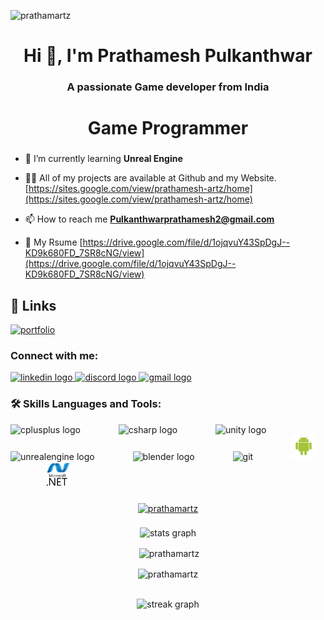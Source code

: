<p align="left"> <img src="https://komarev.com/ghpvc/?username=prathamartz&label=Profile%20views&color=0e75b6&style=flat" alt="prathamartz" /> </p>
<h1 align="center">Hi 👋, I'm Prathamesh Pulkanthwar</h1>
<h3 align="center">A passionate Game developer from India </h3>


<h1 align="center">Game Programmer</h1>

###

- 🌱 I’m currently learning **Unreal Engine**

- 👨‍💻 All of my projects are available at Github and my Website. [https://sites.google.com/view/prathamesh-artz/home](https://sites.google.com/view/prathamesh-artz/home)

- 📫 How to reach me **Pulkanthwarprathamesh2@gmail.com**

- 📄 My Rsume [https://drive.google.com/file/d/1ojqvuY43SpDgJ--KD9k680FD_7SR8cNG/view](https://drive.google.com/file/d/1ojqvuY43SpDgJ--KD9k680FD_7SR8cNG/view)


## 🔗 Links
[![portfolio](https://img.shields.io/badge/my_portfolio-000?style=for-the-badge&logo=ko-fi&logoColor=white)](https://sites.google.com/view/prathamesh-artz/home)

<h3 align="left">Connect with me:</h3>
<div align="left">
  <a href="www.linkedin.com/in/prathamesh-pulkanthwar" target="_blank">
    <img src="https://raw.githubusercontent.com/maurodesouza/profile-readme-generator/master/src/assets/icons/social/linkedin/default.svg" width="90" height="40" alt="linkedin logo"  />
  </a>
  <a href="https://discord.com/channels/@me" target="_blank">
    <img src="https://raw.githubusercontent.com/maurodesouza/profile-readme-generator/master/src/assets/icons/social/discord/default.svg" width="90" height="40" alt="discord logo"  />
  </a>
  <a href="Pulkanthwarprathamesh2@gmail.com " target="_blank">
    <img src="https://raw.githubusercontent.com/maurodesouza/profile-readme-generator/master/src/assets/icons/social/gmail/default.svg" width="90" height="40" alt="gmail logo"  />
  </a>
</div>

###
<h3 align="left"> 🛠 Skills
  Languages and Tools:</h3>

<div align="left">
  <img src="https://cdn.jsdelivr.net/gh/devicons/devicon/icons/cplusplus/cplusplus-original.svg" height="40" alt="cplusplus logo"  />
  <img width="53" />
  <img src="https://cdn.jsdelivr.net/gh/devicons/devicon/icons/csharp/csharp-original.svg" height="40" alt="csharp logo"  />
  <img width="53" />
  <img src="https://encrypted-tbn0.gstatic.com/images?q=tbn:ANd9GcQv7A9fW953ODRSXDkuFiyR6YcKHIfbJHqbng&s" height="40" alt="unity logo"  />
  <img width="53" />
  <img src="https://encrypted-tbn0.gstatic.com/images?q=tbn:ANd9GcR4K9JrPPf8d6W_QjmrkSMzrwlyh-T6WC4O4Q&s" height="40" alt="unrealengine logo"  />
  <img width="53" />
  <img src="https://cdn.jsdelivr.net/gh/devicons/devicon/icons/blender/blender-original.svg" height="40" alt="blender logo"  />
  <img width="53" />
  <img src="https://www.vectorlogo.zone/logos/git-scm/git-scm-icon.svg" alt="git" width="40" height="40"/> 
  <img width="53" />
  <img src="https://raw.githubusercontent.com/devicons/devicon/master/icons/android/android-original-wordmark.svg" alt="android" width="40" height="40"/> 
  <img width="53" />
  <img src="https://raw.githubusercontent.com/devicons/devicon/master/icons/dot-net/dot-net-original-wordmark.svg" alt="dotnet" width="40" height="40"/>
</div>



###
<p align="center"> <a href="https://github.com/ryo-ma/github-profile-trophy"><img src="https://github-profile-trophy.vercel.app/?username=prathamartz" alt="prathamartz" /></a> </p>

###
<p align="center"><img  src="https://github-readme-stats.vercel.app/api?username=PrathamArtz&hide_title=false&hide_rank=false&show_icons=true&include_all_commits=true&count_private=true&disable_animations=false&theme=dracula&locale=en&hide_border=false" height="150" alt="stats graph"  /></p>
<p align="center" >&nbsp;<img align="center" src="https://github-readme-stats.vercel.app/api?username=prathamartz&show_icons=true&locale=en" alt="prathamartz" /></p>

<p align="center"><img align="center" src="https://github-readme-stats.vercel.app/api/top-langs?username=prathamartz&show_icons=true&locale=en&layout=compact" alt="prathamartz" /></p>

<br clear="both">

<div align="center">
  
  <img src="https://streak-stats.demolab.com?user=PrathamArtz&locale=en&mode=daily&theme=dracula&hide_border=false&border_radius=5" height="150" alt="streak graph"  />
  
</div>

###



###

